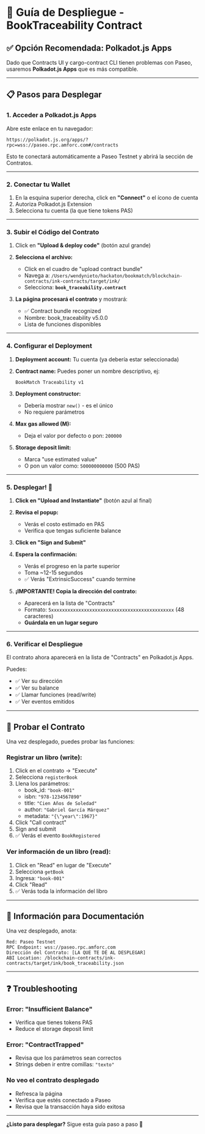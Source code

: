 # 🚀 Guía de Despliegue - BookTraceability Contract

## ✅ Opción Recomendada: Polkadot.js Apps

Dado que Contracts UI y cargo-contract CLI tienen problemas con Paseo, usaremos **Polkadot.js Apps** que es más compatible.

---

## 📋 Pasos para Desplegar

### **1. Acceder a Polkadot.js Apps**

Abre este enlace en tu navegador:
```
https://polkadot.js.org/apps/?rpc=wss://paseo.rpc.amforc.com#/contracts
```

Esto te conectará automáticamente a Paseo Testnet y abrirá la sección de Contratos.

---

### **2. Conectar tu Wallet**

1. En la esquina superior derecha, click en **"Connect"** o el ícono de cuenta
2. Autoriza Polkadot.js Extension
3. Selecciona tu cuenta (la que tiene tokens PAS)

---

### **3. Subir el Código del Contrato**

1. Click en **"Upload & deploy code"** (botón azul grande)

2. **Selecciona el archivo:**
   - Click en el cuadro de "upload contract bundle"
   - Navega a: `/Users/wendynieto/hackaton/bookmatch/blockchain-contracts/ink-contracts/target/ink/`
   - Selecciona: **`book_traceability.contract`**

3. **La página procesará el contrato** y mostrará:
   - ✅ Contract bundle recognized
   - Nombre: book_traceability v5.0.0
   - Lista de funciones disponibles

---

### **4. Configurar el Deployment**

1. **Deployment account:** Tu cuenta (ya debería estar seleccionada)

2. **Contract name:** Puedes poner un nombre descriptivo, ej:
   ```
   BookMatch Traceability v1
   ```

3. **Deployment constructor:**
   - Debería mostrar `new()` - es el único
   - No requiere parámetros

4. **Max gas allowed (M):**
   - Deja el valor por defecto o pon: `200000`

5. **Storage deposit limit:**
   - Marca "use estimated value"
   - O pon un valor como: `500000000000` (500 PAS)

---

### **5. Desplegar! 🎉**

1. **Click en "Upload and Instantiate"** (botón azul al final)

2. **Revisa el popup:**
   - Verás el costo estimado en PAS
   - Verifica que tengas suficiente balance

3. **Click en "Sign and Submit"**

4. **Espera la confirmación:**
   - Verás el progreso en la parte superior
   - Toma ~12-15 segundos
   - ✅ Verás "ExtrinsicSuccess" cuando termine

5. **¡IMPORTANTE! Copia la dirección del contrato:**
   - Aparecerá en la lista de "Contracts"
   - Formato: `5xxxxxxxxxxxxxxxxxxxxxxxxxxxxxxxxxxxxxxxxxxxxx` (48 caracteres)
   - **Guárdala en un lugar seguro**

---

### **6. Verificar el Despliegue**

El contrato ahora aparecerá en la lista de "Contracts" en Polkadot.js Apps.

Puedes:
- ✅ Ver su dirección
- ✅ Ver su balance
- ✅ Llamar funciones (read/write)
- ✅ Ver eventos emitidos

---

## 🧪 Probar el Contrato

Una vez desplegado, puedes probar las funciones:

### **Registrar un libro (write):**
1. Click en el contrato → "Execute"
2. Selecciona `registerBook`
3. Llena los parámetros:
   - book_id: `"book-001"`
   - isbn: `"978-1234567890"`
   - title: `"Cien Años de Soledad"`
   - author: `"Gabriel García Márquez"`
   - metadata: `"{\"year\":1967}"`
4. Click "Call contract"
5. Sign and submit
6. ✅ Verás el evento `BookRegistered`

### **Ver información de un libro (read):**
1. Click en "Read" en lugar de "Execute"
2. Selecciona `getBook`
3. Ingresa: `"book-001"`
4. Click "Read"
5. ✅ Verás toda la información del libro

---

## 📝 Información para Documentación

Una vez desplegado, anota:

```
Red: Paseo Testnet
RPC Endpoint: wss://paseo.rpc.amforc.com
Dirección del Contrato: [LA QUE TE DÉ AL DESPLEGAR]
ABI Location: /blockchain-contracts/ink-contracts/target/ink/book_traceability.json
```

---

## ❓ Troubleshooting

### Error: "Insufficient Balance"
- Verifica que tienes tokens PAS
- Reduce el storage deposit limit

### Error: "ContractTrapped"
- Revisa que los parámetros sean correctos
- Strings deben ir entre comillas: `"texto"`

### No veo el contrato desplegado
- Refresca la página
- Verifica que estés conectado a Paseo
- Revisa que la transacción haya sido exitosa

---

**¿Listo para desplegar?** Sigue esta guía paso a paso 🚀
